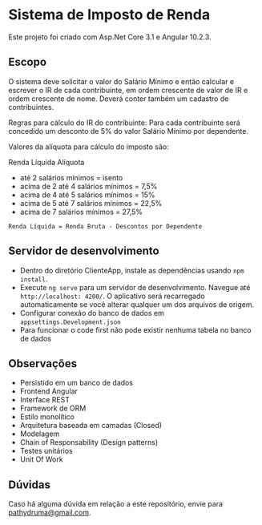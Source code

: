 # Sistema de Imposto de Renda

Este projeto foi criado com Asp.Net Core 3.1 e Angular 10.2.3.

## Escopo

O sistema deve solicitar o valor do Salário Mínimo e então calcular e escrever o IR de cada contribuinte, em ordem crescente de valor de IR e ordem crescente de nome.
Deverá conter também um cadastro de contribuintes.

Regras para cálculo do IR do contribuinte: Para cada contribuinte será concedido um desconto de 5% do valor Salário Mínimo por dependente.

Valores da alíquota para cálculo do imposto são:

Renda Líquida Alíquota

- até 2 salários mínimos = isento
- acima de 2 até 4 salários mínimos = 7,5%
- acima de 4 até 5 salários mínimos = 15%
- acima de 5 até 7 salários mínimos = 22,5%
- acima de 7 salários mínimos = 27,5%

`Renda Líquida = Renda Bruta - Descontos por Dependente`

## Servidor de desenvolvimento

- Dentro do diretório ClienteApp, instale as dependências usando `npm install`.
- Execute `ng serve` para um servidor de desenvolvimento. Navegue até `http://localhost: 4200/`. O aplicativo será recarregado automaticamente se você alterar qualquer um dos arquivos de origem.
- Configurar conexão do banco de dados em `appsettings.Development.json`
- Para funcionar o code first não pode existir nenhuma tabela no banco de dados

## Observações

- Persistido em um banco de dados
- Frontend Angular
- Interface REST
- Framework de ORM
- Estilo monolítico
- Arquitetura baseada em camadas (Closed)
- Modelagem
- Chain of Responsability (Design patterns)
- Testes unitários
- Unit Of Work

## Dúvidas
Caso há alguma dúvida em relação a este repositório, envie para pathydruma@gmail.com.
